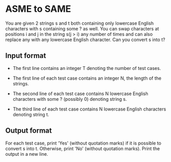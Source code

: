 # ASME to SAME

You are given 2 strings s and t both containing only lowercase English characters with s containing some ? as well. You can swap characters at positions i and j in the string s(j > i) any number of times and can also replace any with any lowercase English character. Can you convert s into t?

## Input format

- The first line contains an integer T denoting the number of test cases.

- The first line of each test case contains an integer N, the length of the strings.

- The second line of each test case contains N lowercase English characters with some ? (possibly 0) denoting string s.

- The third line of each test case contains N lowercase English characters denoting string t.

## Output format

For each test case, print 'Yes' (without quotation marks) if it is possible to convert s into t. Otherwise, print 'No' (without quotation marks). Print the output in a new line.
